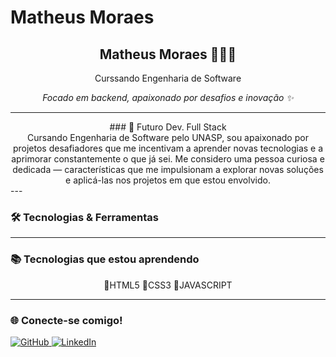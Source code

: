 # Matheus Moraes

<div align="center">
  <h2> Matheus Moraes 👩🏻‍💻</h2>
  <p>Curssando Engenharia de Software</p>
  <p><i>Focado em backend, apaixonado por desafios e inovação ✨</i></p>
</div>

---
<div align="center">
### 🚀 Futuro Dev. Full Stack
</div>

<div align="center">
Cursando Engenharia de Software pelo UNASP, sou apaixonado por projetos desafiadores que me incentivam a aprender novas tecnologias e a aprimorar constantemente o que já sei. Me considero uma pessoa curiosa e dedicada — características que me impulsionam a explorar novas soluções e aplicá-las nos projetos em que estou envolvido.
</div>
---

### 🛠️ Tecnologias & Ferramentas

<div align="center">

</div>

---

### 📚 Tecnologias que estou aprendendo

<div align="center">
📖HTML5
📖CSS3
📖JAVASCRIPT
</div>

---

### 🌐 Conecte-se comigo!

<div>
  <a href="https://github.com/mmooraes=" alvo="_em blank">
    <img src="https://img.shields.io/badge/GitHub-%2312100E.svg?style=for-the-badge&logo=github&logoColor=white" alt="GitHub"/>
  </a>
  <a href="https://www.linkedin.com/in/matheus-moraess/" target="_blank">
    <img src="https://img.shields.io/badge/LinkedIn-%230077B5.svg?style=for-the-badge&logo=linkedin&logoColor=white" alt="LinkedIn"/>
  </a>
</div>

